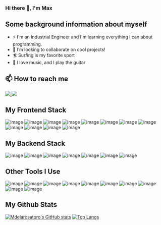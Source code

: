 ### Hi there 👋, I'm Max

## Some background information about myself
- ⚡ I'm an Industrial Engineer and I'm learning everything I can about programming.
- 👯 I’m looking to collaborate on cool projects!
- 🏄 Surfing is my favorite sport
- 🎵 I love music, and I play the guitar

## 📫 How to reach me
<a href="https://www.linkedin.com/in/max-de-la-rosa-toro/">
 <img src="https://img.shields.io/badge/LinkedIn-0077B5?style=for-the-badge&logo=linkedin&logoColor=white" />
</a>
<a href="mailto:mdelarosatoroag@gmail.com">
  <img src="https://img.shields.io/badge/Gmail-D14836?style=for-the-badge&logo=gmail&logoColor=white" />
</a>

## My Frontend Stack
![image](https://img.shields.io/badge/HTML5-E34F26?style=for-the-badge&logo=html5&logoColor=white)
![image](https://img.shields.io/badge/CSS3-1572B6?style=for-the-badge&logo=css3&logoColor=white)
![image](https://img.shields.io/badge/JavaScript-323330?style=for-the-badge&logo=javascript&logoColor=F7DF1E)
![image](https://img.shields.io/badge/TypeScript-007ACC?style=for-the-badge&logo=typescript&logoColor=white)
![image](https://img.shields.io/badge/React-20232A?style=for-the-badge&logo=react&logoColor=61DAFB)
![image](https://img.shields.io/badge/Redux-593D88?style=for-the-badge&logo=redux&logoColor=white)
![image](https://img.shields.io/badge/React_Router-CA4245?style=for-the-badge&logo=react-router&logoColor=white)
![image](https://img.shields.io/badge/Angular-DD0031?style=for-the-badge&logo=angular&logoColor=white)
![image](https://img.shields.io/badge/Cypress-17202C?style=for-the-badge&logo=cypress&logoColor=white)
![image](https://img.shields.io/badge/Jasmine-8A4182?style=for-the-badge&logo=Jasmine&logoColor=white)
![image](https://img.shields.io/badge/Jest-C21325?style=for-the-badge&logo=jest&logoColor=white)
![image](https://img.shields.io/badge/next.js-000000?style=for-the-badge&logo=nextdotjs&logoColor=white)

## My Backend Stack
![image](https://img.shields.io/badge/MongoDB-4EA94B?style=for-the-badge&logo=mongodb&logoColor=white)
![image](https://img.shields.io/badge/MySQL-005C84?style=for-the-badge&logo=mysql&logoColor=white)
![image](https://img.shields.io/badge/Express.js-000000?style=for-the-badge&logo=express&logoColor=white)
![image](https://img.shields.io/badge/JWT-000000?style=for-the-badge&logo=JSON%20web%20tokens&logoColor=white)
![image](https://img.shields.io/badge/nestjs-E0234E?style=for-the-badge&logo=nestjs&logoColor=white)
![image](https://img.shields.io/badge/Node.js-339933?style=for-the-badge&logo=nodedotjs&logoColor=white)
![image](https://img.shields.io/badge/Sequelize-52B0E7?style=for-the-badge&logo=Sequelize&logoColor=white)

## Other Tools I Use
![image](https://img.shields.io/badge/eslint-3A33D1?style=for-the-badge&logo=eslint&logoColor=white)
![image](https://img.shields.io/badge/prettier-1A2C34?style=for-the-badge&logo=prettier&logoColor=F7BA3E)
![image](https://img.shields.io/badge/Trello-0052CC?style=for-the-badge&logo=trello&logoColor=white)
![image](https://img.shields.io/badge/firebase-ffca28?style=for-the-badge&logo=firebase&logoColor=black)
![image](https://img.shields.io/badge/Socket.io-010101?&style=for-the-badge&logo=Socket.io&logoColor=white)
![image](https://img.shields.io/badge/Font_Awesome-339AF0?style=for-the-badge&logo=fontawesome&logoColor=white)
![image](https://img.shields.io/badge/npm-CB3837?style=for-the-badge&logo=npm&logoColor=white)
![image](https://img.shields.io/badge/Postman-FF6C37?style=for-the-badge&logo=Postman&logoColor=white)
![image](https://img.shields.io/badge/Swagger-85EA2D?style=for-the-badge&logo=Swagger&logoColor=white)
![image](https://img.shields.io/badge/Visual_Studio_Code-0078D4?style=for-the-badge&logo=visual%20studio%20code&logoColor=white)



## My Github Stats
[![Mdelarosatoro's GitHub stats](https://github-readme-stats.vercel.app/api?username=mdelarosatoro)](https://github.com/mdelarosatoro/github-readme-stats)
[![Top Langs](https://github-readme-stats.vercel.app/api/top-langs/?username=mdelarosatoro&layout=compact)](https://github.com/mdelarosatoro/github-readme-stats)

<!--
**mdelarosatoro/mdelarosatoro** is a ✨ _special_ ✨ repository because its `README.md` (this file) appears on your GitHub profile.

Here are some ideas to get you started:


 ...
- 👯 I’m looking to collaborate on ...
- 🤔 I’m looking for help with ...
- 💬 Ask me about ...
-  ...
- 😄 Pronouns: ...
- ⚡ Fun fact: ...
-->
